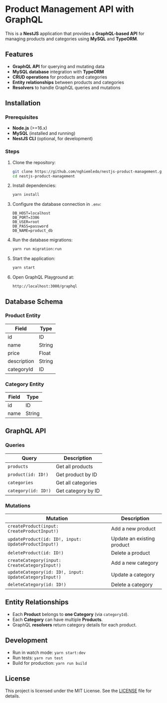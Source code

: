 # Product Management API with GraphQL

This is a **NestJS** application that provides a **GraphQL-based API** for managing products and categories using **MySQL** and **TypeORM**.

## Features

- **GraphQL API** for querying and mutating data
- **MySQL database** integration with **TypeORM**
- **CRUD operations** for products and categories
- **Entity relationships** between products and categories
- **Resolvers** to handle GraphQL queries and mutations

## Installation

### Prerequisites

- **Node.js** (>=16.x)
- **MySQL** (installed and running)
- **NestJS CLI** (optional, for development)

### Steps

1. Clone the repository:
   ```sh
   git clone https://github.com/nghiemledo/nestjs-product-management.git
   cd nestjs-product-management
   ```
2. Install dependencies:
   ```sh
   yarn install
   ```
3. Configure the database connection in `.env`:
   ```env
   DB_HOST=localhost
   DB_PORT=3306
   DB_USER=root
   DB_PASS=password
   DB_NAME=product_db
   ```
4. Run the database migrations:
   ```sh
   yarn run migration:run
   ```
5. Start the application:
   ```sh
   yarn start
   ```
6. Open GraphQL Playground at:
   ```
   http://localhost:3000/graphql
   ```

## Database Schema

### Product Entity

| Field       | Type   |
| ----------- | ------ |
| id          | ID     |
| name        | String |
| price       | Float  |
| description | String |
| categoryId  | ID     |

### Category Entity

| Field | Type   |
| ----- | ------ |
| id    | ID     |
| name  | String |

## GraphQL API

### Queries

| Query               | Description        |
| ------------------- | ------------------ |
| `products`          | Get all products   |
| `product(id: ID!)`  | Get product by ID  |
| `categories`        | Get all categories |
| `category(id: ID!)` | Get category by ID |

### Mutations

| Mutation                                               | Description                |
| ------------------------------------------------------ | -------------------------- |
| `createProduct(input: CreateProductInput!)`            | Add a new product          |
| `updateProduct(id: ID!, input: UpdateProductInput!)`   | Update an existing product |
| `deleteProduct(id: ID!)`                               | Delete a product           |
| `createCategory(input: CreateCategoryInput!)`          | Add a new category         |
| `updateCategory(id: ID!, input: UpdateCategoryInput!)` | Update a category          |
| `deleteCategory(id: ID!)`                              | Delete a category          |

## Entity Relationships

- Each **Product** belongs to **one Category** (via `categoryId`).
- Each **Category** can have multiple **Products**.
- GraphQL **resolvers** return category details for each product.

## Development

- Run in watch mode: `yarn start:dev`
- Run tests: `yarn run test`
- Build for production: `yarn run build`

## License

This project is licensed under the MIT License. See the [LICENSE](LICENSE) file for details.
